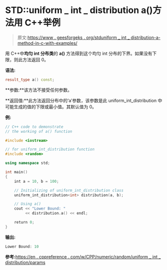 # STD::uniform _ int _ distribution a()方法用 C++举例

> 原文:[https://www . geesforgeks . org/stduniform _ int _ distribution-a-method-in-c-with-examples/](https://www.geeksforgeeks.org/stduniform_int_distribution-a-method-in-c-with-examples/)

用 C++中**均匀 int 分布类**的 **a()** 方法得到这个均匀 int 分布的下界。如果没有下限，则此方法返回 0。

**语法:**

```cpp
result_type a() const;

```

**参数:**该方法不接受任何参数。

**返回值:**此方法返回分布中的‘a’参数，该参数是此 uniform_int_distribution 中可能生成的值的下限或最小值。其默认值为 0。

**例:**

```cpp
// C++ code to demonstrate
// the working of a() function

#include <iostream>

// for uniform_int_distribution function
#include <random>

using namespace std;

int main()
{
    int a = 10, b = 100;

    // Initializing of uniform_int_distribution class
    uniform_int_distribution<int> distribution(a, b);

    // Using a()
    cout << "Lower Bound: "
         << distribution.a() << endl;

    return 0;
}
```

**输出:**

```cpp
Lower Bound: 10

```

**参考:**[https://en . cppreference . com/w/CPP/numeric/random/uniform _ int _ distribution/params](https://en.cppreference.com/w/cpp/numeric/random/uniform_int_distribution/params)